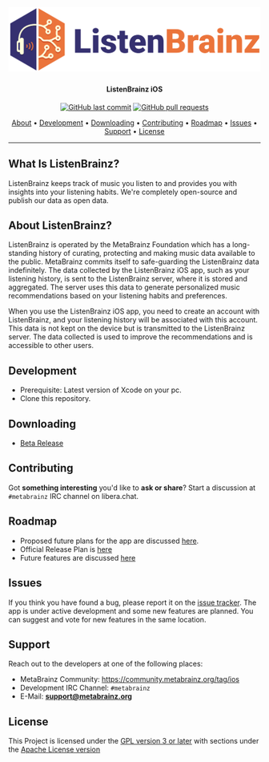 <h1 align="center">
  <br>
  <a href="https://github.com/metabrainz/listenbrainz-ios/archive/master.zip"><img src="https://github.com/metabrainz/metabrainz-logos/blob/master/logos/ListenBrainz/SVG/ListenBrainz_logo.svg" alt="ListenBrainz iOS"></a>
</h1>

<h4 align="center">ListenBrainz iOS</h4>

<p align="center">
    <a href="https://github.com/metabrainz/listenbrainz-ios/commits/master">
    <img src="https://img.shields.io/github/last-commit/metabrainz/listenbrainz-ios.svg?style=flat-square&logo=github&logoColor=white"
         alt="GitHub last commit"></a>
    <a href="https://github.com/metabrainz/listenbrainz-ios/pulls">
    <img src="https://img.shields.io/github/issues-pr-raw/metabrainz/listenbrainz-ios.svg?style=flat-square&logo=github&logoColor=white"
         alt="GitHub pull requests"></a>
</p>
      
<p align="center">
  <a href="#what-is-listenbrainz">About</a> •
  <a href="#development">Development</a> •
  <a href="#downloading">Downloading</a> •
  <a href="#contributing">Contributing</a> •
  <a href="#roadmap">Roadmap</a> • 
  <a href="#issues">Issues</a> •
  <a href="#support">Support</a> •
  <a href="#license">License</a>
</p>

---

## What Is ListenBrainz?
ListenBrainz keeps track of music you listen to and provides you with insights into your listening habits.
We're completely open-source and publish our data as open data.

## About ListenBrainz?
ListenBrainz is operated by the MetaBrainz Foundation which has a long-standing history of curating, protecting and making music data available to the public. MetaBrainz commits itself to safe-guarding the ListenBrainz data indefinitely.
The data collected by the ListenBrainz iOS app, such as your listening history, is sent to the ListenBrainz server, where it is stored and aggregated. The server uses this data to generate personalized music recommendations based on your listening habits and preferences.

When you use the ListenBrainz iOS app, you need to create an account with ListenBrainz, and your listening history will be associated with this account. This data is not kept on the device but is transmitted to the ListenBrainz server. The data collected is used to improve the recommendations and is accessible to other users.

## Development
	    
* Prerequisite: Latest version of Xcode on your pc.
* Clone this repository.

## Downloading

* [Beta Release](https://testflight.apple.com/join/f0kxAV8e)
	    
## Contributing
	  
Got **something interesting** you'd like to **ask or share**? Start a discussion at `#metabrainz` IRC channel on libera.chat.

## Roadmap

- Proposed future plans for the app are discussed [here](https://docs.google.com/document/d/1hY5oloIiANeXg1R9oSBIr2ZUHSlm7LU8qy6tW1VJMQg/edit?usp=sharing).
- Official Release Plan is [here](https://docs.google.com/document/d/1LSDXWciL4LMS_LJJ0Y47BZtU6jEI-8hiliWbzEOYKsA/edit?usp=sharing)
- Future features are discussed [here](https://docs.google.com/document/d/1fmsgFVvxAN39nUyaMsEdyePBaDyDwxelJXeLhaDylhs/edit?usp=sharing)
       
## Issues
	  
If you think you have found a bug, please report it on the [issue tracker](https://tickets.metabrainz.org/projects/MOBILE/issues). The app is under active development and some new features are planned. You can suggest and vote for new features in the same location.
	    
## Support

Reach out to the developers at one of the following places:

- MetaBrainz Community: https://community.metabrainz.org/tag/ios
- Development IRC Channel: `#metabrainz`
- E-Mail: **support@metabrainz.org**

## License

This Project is licensed under the [GPL version 3 or later](https://www.gnu.org/licenses/gpl-3.0.html) with sections under the [Apache License version](https://www.apache.org/licenses/LICENSE-2.0.html) 
